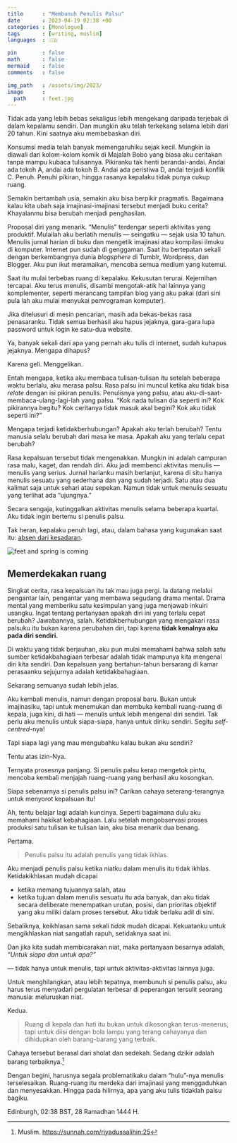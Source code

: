 ```yaml
---
title      : "Membunuh Penulis Palsu"
date       : 2023-04-19 02:38 +00
categories : [Monologue]
tags       : [writing, muslim]
languages  : 🇮🇩

pin        : false
math       : false
mermaid    : false
comments   : false

img_path   : /assets/img/2023/
image      :
  path     : feet.jpg
---
```


Tidak ada yang lebih bebas sekaligus lebih mengekang daripada terjebak di dalam kepalamu sendiri. Dan mungkin aku telah terkekang selama lebih dari 20 tahun. Kini saatnya aku membebaskan diri.

Konsumsi media telah banyak memengaruhiku sejak kecil. Mungkin ia diawali dari kolom-kolom komik di Majalah Bobo yang biasa aku ceritakan tanpa mampu kubaca tulisannya. Pikiranku tak henti berandai-andai. Andai ada tokoh A, andai ada tokoh B. Andai ada peristiwa D, andai terjadi konflik C. Penuh. Penuhi pikiran, hingga rasanya kepalaku tidak punya cukup ruang.

Semakin bertambah usia, semakin aku bisa berpikir pragmatis. Bagaimana kalau kita ubah saja imajinasi-imajinasi tersebut menjadi buku cerita? Khayalanmu bisa berubah menjadi penghasilan.

Proposal diri yang menarik. “Menulis” terdengar seperti aktivitas yang produktif. Mulailah aku berlatih menulis — seingatku — sejak usia 10 tahun. Menulis jurnal harian di buku dan mengetik imajinasi atau kompilasi ilmuku di komputer. Internet pun sudah di genggaman. Saat itu bertepatan sekali dengan berkembangnya dunia *blogsphere* di Tumblr, Wordpress, dan Blogger. Aku pun ikut meramaikan, mencoba semua medium yang kutemui.

Saat itu mulai terbebas ruang di kepalaku. Kekusutan terurai. Kejernihan tercapai. Aku terus menulis, disambi mengotak-atik hal lainnya yang komplementer, seperti merancang tampilan blog yang aku pakai (dari sini pula lah aku mulai menyukai pemrograman komputer).

Jika ditelusuri di mesin pencarian, masih ada bekas-bekas rasa penasaranku. Tidak semua berhasil aku hapus jejaknya, gara-gara lupa password untuk login ke satu-dua website.

Ya, banyak sekali dari apa yang pernah aku tulis di internet, sudah kuhapus jejaknya. Mengapa dihapus?

Karena geli. Menggelikan.

Entah mengapa, ketika aku membaca tulisan-tulisan itu setelah beberapa waktu berlalu, aku merasa palsu. Rasa palsu ini muncul ketika aku tidak bisa *relate* dengan isi pikiran penulis. Penulisnya yang palsu, atau aku-di-saat-membaca-ulang-lagi-lah yang palsu. “Kok nada tulisan dia seperti ini? Kok pikirannya begitu? Kok ceritanya tidak masuk akal begini? Kok aku tidak seperti ini?”

Mengapa terjadi ketidakberhubungan? Apakah aku terlah berubah? Tentu manusia selalu berubah dari masa ke masa. Apakah aku yang terlalu cepat berubah?

Rasa kepalsuan tersebut tidak mengenakkan. Mungkin ini adalah campuran rasa malu, kaget, dan rendah diri. Aku jadi membenci aktivitas menulis — menulis yang serius. Jurnal harianku masih berlanjut, karena di situ hanya menulis sesuatu yang sederhana dan yang sudah terjadi. Satu atau dua kalimat saja untuk sehari atau sepekan. Namun tidak untuk menulis sesuatu yang terlihat ada “ujungnya.”

Secara sengaja, kutinggalkan aktivitas menulis selama beberapa kuartal. Aku tidak ingin bertemu si penulis palsu.

Tak heran, kepalaku penuh lagi, atau, dalam bahasa yang kugunakan saat itu: [absen dari kesadaran](/posts/absence-of-mind/).

![feet and spring is coming](feet.jpg)

## Memerdekakan ruang

Singkat cerita, rasa kepalsuan itu tak mau juga pergi. Ia datang melalui pengantar lain, pengantar yang membawa segudang drama mental. Drama mental yang memberiku satu kesimpulan yang juga menjawab inkuiri usangku. Ingat tentang pertanyaan apakah diri ini yang terlalu cepat berubah? Jawabannya, salah. Ketidakberhubungan yang mengakari rasa palsuku itu bukan karena perubahan diri, tapi karena **tidak kenalnya aku pada diri sendiri.**

Di waktu yang tidak berjauhan, aku pun mulai memahami bahwa salah satu sumber ketidakbahagiaan terbesar adalah tidak mampunya kita mengenal diri kita sendiri. Dan kepalsuan yang bertahun-tahun bersarang di kamar perasaanku sejujurnya adalah ketidakbahagiaan.

Sekarang semuanya sudah lebih jelas.

Aku kembali menulis, namun dengan proposal baru. Bukan untuk imajinasiku, tapi untuk menemukan dan membuka kembali ruang-ruang di kepala, juga kini, di hati — menulis untuk lebih mengenal diri sendiri. Tak perlu aku menulis untuk siapa-siapa, hanya untuk diriku sendiri. Segitu *self-centred*-nya!

Tapi siapa lagi yang mau mengubahku kalau bukan aku sendiri?

Tentu atas izin-Nya.

Ternyata prosesnya panjang. Si penulis palsu kerap mengetok pintu, mencoba kembali menjajah ruang-ruang yang berhasil aku kosongkan.

Siapa sebenarnya si penulis palsu ini? Carikan cahaya seterang-terangnya untuk menyorot kepalsuan itu!

Ah, tentu belajar lagi adalah kuncinya. Seperti bagaimana dulu aku memahami hakikat kebahagiaan. Lalu setelah mengobservasi proses produksi satu tulisan ke tulisan lain, aku bisa menarik dua benang.

Pertama.

> Penulis palsu itu adalah penulis yang tidak ikhlas.

Aku menjadi penulis palsu ketika niatku dalam menulis itu tidak ikhlas. Ketidakikhlasan mudah dicapai

- ketika memang tujuannya salah, atau
- ketika tujuan dalam menulis sesuatu itu ada banyak, dan aku tidak secara deliberate menempatkan urutan, posisi, dan prioritas objektif yang aku miliki dalam proses tersebut. Aku tidak berlaku adil di sini.

Sebaliknya, keikhlasan sama sekali *tidak* mudah dicapai. Kekuatanku untuk mengikhlaskan niat sangatlah rapuh, setidaknya saat ini.

Dan jika kita sudah membicarakan niat, maka pertanyaan besarnya adalah, *“Untuk siapa dan untuk apa?”*

— tidak hanya untuk menulis, tapi untuk aktivitas-aktivitas lainnya juga.

Untuk menghilangkan, atau lebih tepatnya, membunuh si penulis palsu, aku harus terus menyadari pergulatan terbesar di peperangan tersulit seorang manusia: meluruskan niat.

Kedua.

> Ruang di kepala dan hati itu bukan untuk dikosongkan terus-menerus, tapi untuk diisi dengan bola lampu yang terang cahayanya dan dihidupkan oleh barang-barang yang terbaik.

Cahaya tersebut berasal dari sholat dan sedekah. Sedang dzikir adalah barang terbaiknya.[^1]

Dengan begini, harusnya segala problematikaku dalam “hulu”-nya menulis terselesaikan. Ruang-ruang itu merdeka dari imajinasi yang menggaduhkan dan menyesakkan. Hingga pada hilirnya, apa yang aku tulis tidaklah palsu bagiku.

Edinburgh, 02:38 BST, 28 Ramadhan 1444 H.

[^1]:Muslim. https://sunnah.com/riyadussalihin:25
